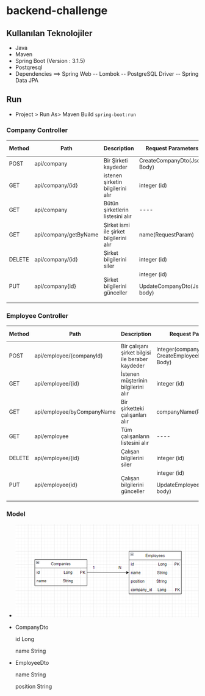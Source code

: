 # backend-challenge
## Kullanılan Teknolojiler
* Java
* Maven
* Spring Boot (Version : 3.1.5)
* Postqresql
* Dependencies
==> Spring Web
-- Lombok
-- PostgreSQL Driver
-- Spring Data JPA

## Run
- Project > Run As> Maven Build  ``spring-boot:run``
### Company Controller

Method   |   Path   |   Description|Request Parameters|Response Parameters
---------|----------|--------------|----------|----------------
POST     |api/company| Bir Şirketi kaydeder|CreateCompanyDto(Json Body)|CompanyDto(Json Body)
GET      |api/company/{id}|istenen şirketin bilgilerini alır|integer (id)|CompanyDto(Json Body)
GET      |api/company|Bütün şirketlerin listesini alır|----|CompanyDto(Json Body)
GET      |api/company/getByName|Şirket ismi ile şirket bilgilerini alır|name(RequestParam)|CompanyDto(Json Body)
DELETE   |api/company/{id}|Şirket bilgilerini siler|integer (id)| String
PUT      |api/company{id}| Şirket bilgilerini günceller|integer (id) <p/> UpdateCompanyDto(Json body)|CompanyDto(Json Body)

### Employee Controller

Method   |   Path   |   Description|Request Parameters|Response Parameters
---------|----------|--------------|----------|--------
POST     |api/employee/{companyId}| Bir çalışanı şirket bilgisi ile beraber kaydeder|integer(companyId) CreateEmployeeDto(Json Body)|EmployeeDto(Json Body)
GET      |api/employee/{id}|İstenen müşterinin bilgilerini alır|integer (id)|EmployeeDto(Json Body)
GET      |api/employee/byCompanyName|Bir şirketteki çalışanları alır|companyName(RequestParam)|EmployeeDto(Json Body)
GET      |api/employee|Tüm çalışanların listesini alır|----|EmployeeDto(Json Body)
DELETE   |api/employee/{id}|Çalışan bilgilerini siler|integer (id)|String
PUT      |api/employee{id}| Çalışan bilgilerini günceller|integer (id) <p/> UpdateEmployeeDto(Json body)|EmployeeDto(Json Body)

### Model
- ![image.png](image.png)

- CompanyDto <p/>
  id  Long  <p/>
  name String
  
- EmployeeDto <p/>
  name String <p/>
  position String

